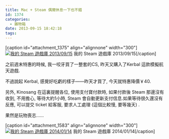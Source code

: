 ```yaml
---
title: Mac + Steam 偶爾休息一下也不錯
id: 1374
categories:
  - 雜物箱
date: 2013-09-15 18:42:18
tags:
---
```


[caption id="attachment_1375" align="alignnone" width="300"][![我的 Steam 遊戲庫 2013/09/15](/wp-content/uploads/2013/09/QQ20130915-1@2x-300x206.png)](/wp-content/uploads/2013/09/QQ20130915-1@2x-e1389272517111.png) 我的 Steam 遊戲庫 2013/09/15[/caption]

<!--more-->

之前週末特惠的時候, 我一咬牙買了一整套的CS, 昨天又購入了Kerbal 這款模擬航天遊戲.

不過說起 Kerbal, 感覺好吃虧的樣子——昨天才買了, 今天就特惠降價￥40.

另外, Kinosang 在這裏提醒各位, 使用支付寶付款時, 如果付款後 Steam 那邊沒有收到, 不用擔心, 等待大約1小時, Steam 會自動更新支付信息.如果等待很久還沒有反應, 可以提交 ticket 給客服, 要求人工處理 (這個比較慢, 要等幾天) .

果然是玩物喪志……

[caption id="attachment_1583" align="alignnone" width="300"][![我的 Steam 遊戲庫 2014/01/14](/wp-content/uploads/2013/09/螢幕快照-2014-01-09-21.51.58-300x216.png)](/wp-content/uploads/2013/09/螢幕快照-2014-01-09-21.51.58-e1389275621125.png) 我的 Steam 遊戲庫 2014/01/14[/caption]
